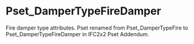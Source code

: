 # Pset_DamperTypeFireDamper

Fire damper type attributes.<!-- end of definition -->
Pset renamed from Pset_DamperTypeFire to Pset_DamperTypeFireDamper in IFC2x2 Pset Addendum.
